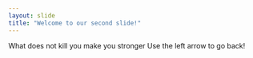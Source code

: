 ```yaml
---
layout: slide
title: "Welcome to our second slide!"
---
```

What does not kill you make you stronger
Use the left arrow to go back!
